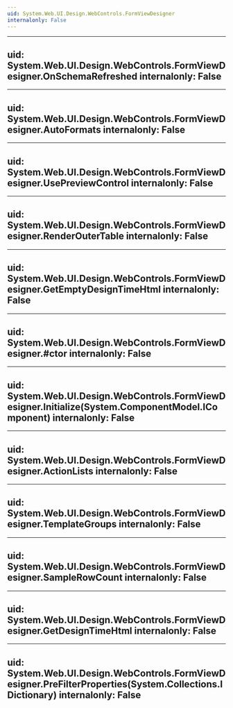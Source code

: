 ```yaml
---
uid: System.Web.UI.Design.WebControls.FormViewDesigner
internalonly: False
---
```


---
uid: System.Web.UI.Design.WebControls.FormViewDesigner.OnSchemaRefreshed
internalonly: False
---

---
uid: System.Web.UI.Design.WebControls.FormViewDesigner.AutoFormats
internalonly: False
---

---
uid: System.Web.UI.Design.WebControls.FormViewDesigner.UsePreviewControl
internalonly: False
---

---
uid: System.Web.UI.Design.WebControls.FormViewDesigner.RenderOuterTable
internalonly: False
---

---
uid: System.Web.UI.Design.WebControls.FormViewDesigner.GetEmptyDesignTimeHtml
internalonly: False
---

---
uid: System.Web.UI.Design.WebControls.FormViewDesigner.#ctor
internalonly: False
---

---
uid: System.Web.UI.Design.WebControls.FormViewDesigner.Initialize(System.ComponentModel.IComponent)
internalonly: False
---

---
uid: System.Web.UI.Design.WebControls.FormViewDesigner.ActionLists
internalonly: False
---

---
uid: System.Web.UI.Design.WebControls.FormViewDesigner.TemplateGroups
internalonly: False
---

---
uid: System.Web.UI.Design.WebControls.FormViewDesigner.SampleRowCount
internalonly: False
---

---
uid: System.Web.UI.Design.WebControls.FormViewDesigner.GetDesignTimeHtml
internalonly: False
---

---
uid: System.Web.UI.Design.WebControls.FormViewDesigner.PreFilterProperties(System.Collections.IDictionary)
internalonly: False
---
